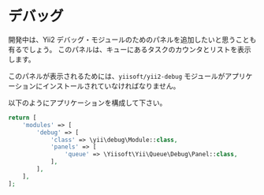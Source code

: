 デバッグ
========

開発中は、Yii2 デバッグ・モジュールのためのパネルを追加したいと思うことも有るでしょう。
このパネルは、キューにあるタスクのカウンタとリストを表示します。

このパネルが表示されるためには、`yiisoft/yii2-debug` モジュールがアプリケーションにインストールされていなければなりません。

以下のようにアプリケーションを構成して下さい。

```php
return [
    'modules' => [
        'debug' => [
            'class' => \yii\debug\Module::class,
            'panels' => [
                'queue' => \Yiisoft\Yii\Queue\Debug\Panel::class,
            ],
        ],
    ],
];
```
